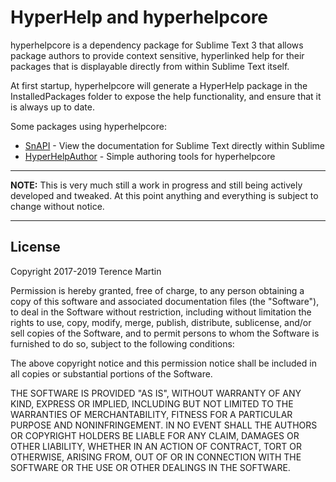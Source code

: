 HyperHelp and hyperhelpcore
============================

hyperhelpcore is a dependency package for Sublime Text 3 that allows package
authors to provide context sensitive, hyperlinked help for their packages that
is displayable directly from within Sublime Text itself.

At first startup, hyperhelpcore will generate a HyperHelp package in the
InstalledPackages folder to expose the help functionality, and ensure that it
is always up to date.

Some packages using hyperhelpcore:

  * [SnAPI](https://github.com/STealthy-and-haSTy/SnAPI) - View the
    documentation for Sublime Text directly within Sublime
  * [HyperHelpAuthor](https://github.com/STealthy-and-haSTy/HyperHelpAuthor) -
    Simple authoring tools for hyperhelpcore


-------------------------------------------------------------------------------


**NOTE:** This is very much still a work in progress and still being actively
developed and tweaked. At this point anything and everything is subject to
change without notice.


-------------------------------------------------------------------------------


## License ##

Copyright 2017-2019 Terence Martin

Permission is hereby granted, free of charge, to any person obtaining a copy of
this software and associated documentation files (the "Software"), to deal in
the Software without restriction, including without limitation the rights to
use, copy, modify, merge, publish, distribute, sublicense, and/or sell copies
of the Software, and to permit persons to whom the Software is furnished to do
so, subject to the following conditions:

The above copyright notice and this permission notice shall be included in all
copies or substantial portions of the Software.

THE SOFTWARE IS PROVIDED "AS IS", WITHOUT WARRANTY OF ANY KIND, EXPRESS OR
IMPLIED, INCLUDING BUT NOT LIMITED TO THE WARRANTIES OF MERCHANTABILITY,
FITNESS FOR A PARTICULAR PURPOSE AND NONINFRINGEMENT. IN NO EVENT SHALL THE
AUTHORS OR COPYRIGHT HOLDERS BE LIABLE FOR ANY CLAIM, DAMAGES OR OTHER
LIABILITY, WHETHER IN AN ACTION OF CONTRACT, TORT OR OTHERWISE, ARISING FROM,
OUT OF OR IN CONNECTION WITH THE SOFTWARE OR THE USE OR OTHER DEALINGS IN THE
SOFTWARE.
